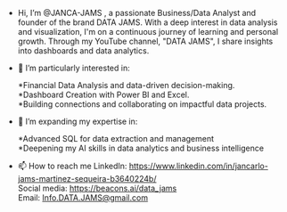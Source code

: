 - Hi, I’m @JANCA-JAMS , a passionate Business/Data Analyst and founder of the brand DATA JAMS. With a deep interest in data analysis and visualization, I'm on a continuous journey of learning and personal growth. Through my YouTube channel, "DATA JAMS", I share insights into dashboards and data analytics.
  
- 👀 I’m particularly interested in:

  *Financial Data Analysis and data-driven decision-making.                                                                                                                                                                      
  *Dashboard Creation with Power BI and Excel.                                                                                                                                                                                   
  *Building connections and collaborating on impactful data projects.

- 🌱 I’m expanding my expertise in:

  *Advanced SQL for data extraction and management                                                                                                                                                                               
  *Deepening my AI skills in data analytics and business intelligence
  
- 📫 How to reach me
    LinkedIn: https://www.linkedin.com/in/jancarlo-jams-martinez-sequeira-b3640224b/                                                                                                                                             
    Social media: https://beacons.ai/data_jams                                                                                                                                                                                   
    Email: 	Info.DATA.JAMS@gmail.com
  

<!---
JANCA-JAMS/JANCA-JAMS is a ✨ special ✨ repository because its `README.md` (this file) appears on your GitHub profile.
You can click the Preview link to take a look at your changes.
--->

